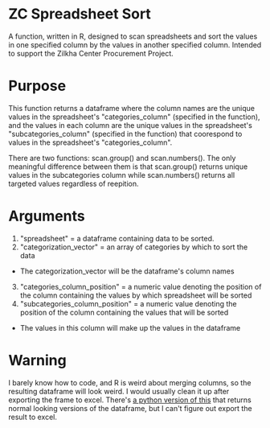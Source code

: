 # ZC Spreadsheet Sort
A function, written in R, designed to scan spreadsheets and sort the values in one specified column by the values in another specified column. Intended to support the Zilkha Center Procurement Project.

# Purpose
This function returns a dataframe where the column names are the unique values in the spreadsheet's "categories_column" (specified in the function), and the values in each column are the unique values in the spreadsheet's "subcategories_column" (specified in the function) that coorespond to values in the spreadsheet's "categories_column". 

There are two functions: scan.group() and scan.numbers(). The only meaningful difference between them is that scan.group() returns unique values in the subcategories column while scan.numbers() returns all targeted values regardless of reepition. 

# Arguments
 1. "spreadsheet" = a dataframe containing data to be sorted. 
 2. "categorization_vector" = an array of categories by which to sort the data
  - The categorization_vector will be the dataframe's column names 
 3. "categories_column_position" = a numeric value denoting the position of the column containing the values
   by which spreadsheet will be sorted
  4. "subcategories_column_position" = a numeric value denoting the position of the column containing the values
   that will be sorted 
   - The values in this column will make up the values in the dataframe 

# Warning
I barely know how to code, and R is weird about merging columns, so the resulting dataframe will look weird. I would usually clean it up after exporting the frame to excel. There's [a python version of this](https://github.com/amohashim/sort_spreadsheet) that returns normal looking versions of the dataframe, but I can't figure out export the result to excel. 
